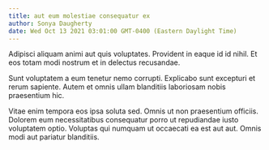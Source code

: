 ```yaml
---
title: aut eum molestiae consequatur ex
author: Sonya Daugherty
date: Wed Oct 13 2021 03:01:00 GMT-0400 (Eastern Daylight Time)
---
```

Adipisci aliquam animi aut quis voluptates. Provident in eaque id id nihil. Et eos totam modi nostrum et in delectus recusandae.

 Sunt voluptatem a eum tenetur nemo corrupti. Explicabo sunt excepturi et rerum sapiente. Autem et omnis ullam blanditiis laboriosam nobis praesentium hic.

 Vitae enim tempora eos ipsa soluta sed. Omnis ut non praesentium officiis. Dolorem eum necessitatibus consequatur porro ut repudiandae iusto voluptatem optio. Voluptas qui numquam ut occaecati ea est aut aut. Omnis modi aut pariatur blanditiis.